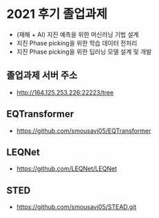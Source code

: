 # 2021 후기 졸업과제
* (재해 + AI) 지진 예측을 위한 머신러닝 기법 설계
* 지진 Phase picking을 위한 학습 데이터 전처리
* 지진 Phase picking을 위한 딥러닝 모델 설계 및 개발


## 졸업과제 서버 주소
* http://164.125.253.226:22223/tree

## EQTransformer
* https://github.com/smousavi05/EQTransformer

## LEQNet
* https://github.com/LEQNet/LEQNet

## STED
* https://github.com/smousavi05/STEAD.git
